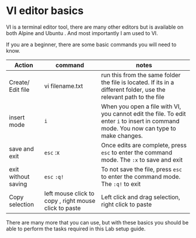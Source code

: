 # VI editor basics

VI is a terminal editor tool, there are many other editors but is available on both Alpine and Ubuntu . And most importantly I am used to VI. 

If you are a beginner, there are some basic commands you will need to know. 



| Action              | command                                               | notes                                                        |
| ------------------- | ----------------------------------------------------- | ------------------------------------------------------------ |
| Create/ Edit file   | vi filename.txt                                       | run this from the same folder the file is located. If its in a different folder, use the relevant path to the file |
| insert mode         | `i`                                                   | When you open a file with VI, you cannot edit the file. To edit enter `i` to insert in command mode. You now can type to make changes. |
| save and exit       | `esc` :x                                              | Once edits are complete, press `esc` to enter the command mode. The `:x` to save and exit |
| exit without saving | `esc`  `:q!`                                          | To not save the file, press `esc` to enter the command mode. The `:q!` to exit |
| Copy selection      | left mouse click to copy , right mouse click to paste | Left click and drag selection, right click to paste          |

There are many more that you can use, but with these basics you should be able to perform the tasks required in this Lab setup guide.